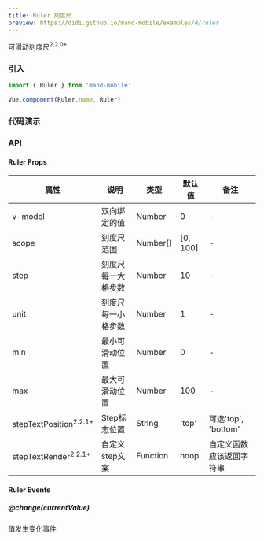 ```yaml
---
title: Ruler 刻度尺
preview: https://didi.github.io/mand-mobile/examples/#/ruler
---
```


可滑动刻度尺<sup class="version-after">2.2.0+</sup>

### 引入

```javascript
import { Ruler } from 'mand-mobile'

Vue.component(Ruler.name, Ruler)
```

### 代码演示
<!-- DEMO -->

### API

#### Ruler Props
|属性 | 说明 | 类型 | 默认值 | 备注 |
|----|-----|------|------|------|
|v-model|双向绑定的值|Number|0|-|
|scope|刻度尺范围|Number[]|[0, 100]|-|
|step|刻度尺每一大格步数|Number|10|-|
|unit|刻度尺每一小格步数|Number|1|-|
|min|最小可滑动位置|Number|0|-|
|max|最大可滑动位置|Number|100|-|
|stepTextPosition<sup class="version-after">2.2.1+</sup>|Step标志位置|String|'top'|可选'top', 'bottom'|
|stepTextRender<sup class="version-after">2.2.1+</sup>|自定义step文案|Function|noop|自定义函数应该返回字符串|

#### Ruler Events

##### @change(currentValue)
值发生变化事件

